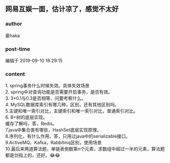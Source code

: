 ## 网易互娱一面，估计凉了，感觉不太好
### author 
豪haka
### post-time 

编辑于  2019-09-10 18:29:15
### content 
<div class="post-topic-des nc-post-content">
 1. spring事务什么时候失效。具体失效场景
 <br/>
 2. spring中对查询功能是否需要开启事务，是否有效。
 <br/>
 3. 3*0.1与0.3是否相等，问要考察什么。
 <br/>
 4. MySQL数据库索引有哪几种，区别，还有其他区别吗。
 <br/>
 5.主键和唯一索引对比，主键索引和唯一索引对比，普通索引对比。
 <br/>
 6. B+树的底层实现。
 <br/>
 缓存了解吗，答，Redis。
 <br/>
 7.java中集合类有哪些，HashSet底层实现原理。
 <br/>
 8.序列化，有什么作用，答，只用过java中的serializable接口。
 <br/>
 9.ActiveMQ，Kafka，Rabbitmq区别，使用场景
 <br/>
 10.最后来两道算法题，单链表倒数第n个元素，求数组中超过一半的元素，算法题都是剑指上的，还好。😂😂
</div>
